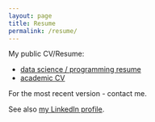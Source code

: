 ```yaml
---
layout: page
title: Resume
permalink: /resume/
---
```


My public CV/Resume:

* [data science / programming resume](https://github.com/stared/cv-resume/blob/master/piotr_migdal_cv_prog.pdf?raw=true)
* [academic CV](https://github.com/stared/cv-resume/blob/master/piotr_migdal_cv_sci.pdf?raw=true)

For the most recent version - contact me.

See also [my LinkedIn profile](https://www.linkedin.com/in/piotrmigdal).
